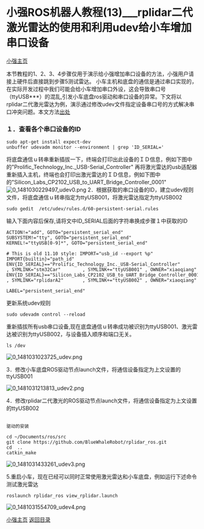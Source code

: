 # 小强ROS机器人教程(13)___rplidar二代激光雷达的使用和利用udev给小车增加串口设备<br>
[小强主页](https://www.bwbot.org/products/xiaoqiang-4-pro)

本节教程的1、2、3、4步骤仅用于演示给小强增加串口设备的方法，小强用户请接上硬件后直接跳到步骤5测试雷达。
小车主机和底盘的通信是通过串口实现的，在实际开发过程中我们可能会给小车增加串口外设，这会导致串口号（ttyUSB***）的混乱,引发小车底盘ros驱动和串口设备的异常。下文将以rplidar二代激光雷达为例，演示通过修改udev文件指定设备串口号的方式解决串口冲突问题。本文方法[出处](http://wirespeed.xs4all.nl/mediawiki/index.php/Udev_rules_file_for_Arduino_boards)
### １．查看各个串口设备的ID
```
sudo apt-get install expect-dev
unbuffer udevadm monitor --environment | grep 'ID_SERIAL='
```
将底盘通信ｕ转串重新插拔一下，终端会打印出此设备的ＩＤ信息，例如下图中的"Prolific_Technology_Inc._USB-Serial_Controller"
再将激光雷达的usb适配器重新插入主机，终端也会打印出激光雷达的ＩＤ信息，例如下图中的"Silicon_Labs_CP2102_USB_to_UART_Bridge_Controller_0001"
![0_1481030229497_udev0.png](http://community.bwbot.org/uploads/files/1481030242273-udev0-resized.png) 
2．根据获取的串口设备的ID，建立udev规则文件，将底盘通信ｕ转串指定为ttyUSB001，将激光雷达指定为ttyUSB002
```
sudo gedit  /etc/udev/rules.d/60-persistent-serial.rules
```

输入下面内容后保存,请将文中ID_SERIAL后面的字符串换成步骤１中获取的ID

```
ACTION!="add", GOTO="persistent_serial_end"
SUBSYSTEM!="tty", GOTO="persistent_serial_end"
KERNEL!="ttyUSB[0-9]*", GOTO="persistent_serial_end"

# This is old 11.10 style: IMPORT="usb_id --export %p"
IMPORT{builtin}="path_id"
ENV{ID_SERIAL}=="Prolific_Technology_Inc._USB-Serial_Controller"         , SYMLINK="stm32Car"        , SYMLINK+="ttyUSB001" , OWNER="xiaoqiang"
ENV{ID_SERIAL}=="Silicon_Labs_CP2102_USB_to_UART_Bridge_Controller_0001" , SYMLINK="rplidarA2"       , SYMLINK+="ttyUSB002" , OWNER="xiaoqiang"

LABEL="persistent_serial_end"
```

更新系统udev规则
```
sudo udevadm control --reload
```
重新插拔所有usb串口设备,现在底盘通信ｕ转串成功被识别为ttyUSB001、激光雷达被识别为ttyUSB002，与设备插入顺序和端口无关。
```
ls /dev
```
![0_1481031023725_udev.png](http://community.bwbot.org/uploads/files/1481031037816-udev-resized.png) 

3．修改小车底盘ROS驱动节点launch文件，将通信设备指定为上文设置的ttyUSB001

![0_1481031213813_udev2.png](http://community.bwbot.org/uploads/files/1481031229518-udev2-resized.png) 

4．修改rplidar二代激光的ROS驱动节点launch文件，将通信设备指定为上文设置的ttyUSB002
```

驱动的安装

cd ~/Documents/ros/src
git clone https://github.com/BlueWhaleRobot/rplidar_ros.git
cd  ..
catkin_make
```
![0_1481031433261_udev3.png](http://community.bwbot.org/uploads/files/1481031442689-udev3-resized.png) 

5.重启小车，现在已经可以同时正常使用激光雷达和小车底盘，例如运行下述命令测试激光雷达

```
roslaunch rplidar_ros view_rplidar.launch
```
![0_1481031554709_udev4.png](http://community.bwbot.org/uploads/files/1481031567847-udev4-resized.png)

[小强主页](https://www.bwbot.org/products/xiaoqiang-4-pro)
[返回目录](https://community.bwbot.org/topic/110)
